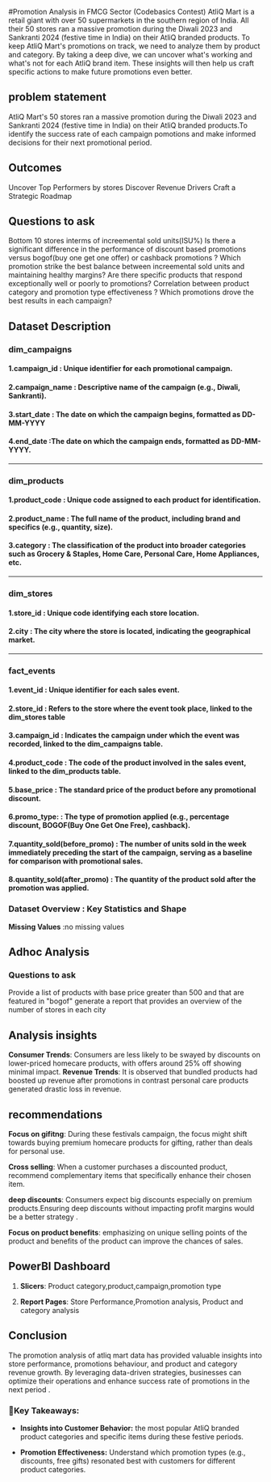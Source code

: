 #Promotion Analysis in FMCG Sector (Codebasics Contest) 
AtliQ Mart is a retail giant with over 50 supermarkets in the southern region of India. All their 50 stores ran a massive promotion during the Diwali 2023 and Sankranti 2024 (festive time in India) on their AtliQ branded products. To keep AtliQ Mart's promotions on track, we need to analyze them by product and category. By taking a deep dive, we can uncover what's working and what's not for each AtliQ brand item. These insights will then help us craft specific actions to make future promotions even better.

## **problem statement**
AtliQ Mart's 50 stores ran a massive promotion during the Diwali 2023 and Sankranti 2024 (festive time in India) on their AtliQ branded products.To identify the success rate of each campaign pomotions and  make informed decisions for their next promotional period. 

## **Outcomes**
Uncover Top Performers by stores
Discover Revenue Drivers
Craft a Strategic Roadmap

## **Questions to ask**
Bottom 10 stores interms of increemental sold units(ISU%)
Is there a significant difference in the performance of discount based promotions versus bogof(buy one get one offer) or cashback promotions ?
Which promotion strike the best balance between increemental sold units and maintaining healthy margins?
Are there specific products that respond exceptionally well or poorly to promotions?
Correlation between product category and promotion type effectiveness ? 
Which promotions drove the best results in each campaign?

## **Dataset Description**
### dim_campaigns
#### 1.**campaign_id** : Unique identifier for each promotional campaign.
#### 2.**campaign_name** : Descriptive name of the campaign (e.g., Diwali, Sankranti). 
#### 3.**start_date** :  The date on which the campaign begins, formatted as DD-MM-YYYY 
#### 4.**end_date** :The date on which the campaign ends, formatted as DD-MM-YYYY. 
*******************************************
### dim_products
#### 1.**product_code** : Unique code assigned to each product for identification.
#### 2.**product_name** : The full name of the product, including brand and specifics (e.g., quantity, size).
#### 3.**category** : The classification of the product into broader categories such as Grocery & Staples, Home Care, Personal Care, Home Appliances, etc.
*******************************************
### dim_stores
#### 1.**store_id** : Unique code identifying each store location.
#### 2.**city** : The city where the store is located, indicating the geographical market.
*******************************************
### fact_events
#### 1.**event_id** : Unique identifier for each sales event.
#### 2.**store_id** : Refers to the store where the event took place, linked to the dim_stores table
#### 3.**campaign_id** : Indicates the campaign under which the event was recorded, linked to the dim_campaigns table.
#### 4.**product_code** : The code of the product involved in the sales event, linked to the dim_products table.
#### 5.**base_price** : The standard price of the product before any promotional discount.
#### 6.**promo_type:** : The type of promotion applied (e.g., percentage discount, BOGOF(Buy One Get One Free), cashback).
#### 7.**quantity_sold(before_promo)** : The number of units sold in the week immediately preceding the start of the campaign, serving as a baseline for comparison with promotional sales.
#### 8.**quantity_sold(after_promo)** : The quantity of the product sold after the promotion was applied.

### **Dataset Overview : Key Statistics and Shape**
  **Missing Values** :no missing values
  
## **Adhoc Analysis**
### **Questions to ask**
Provide a list of products with base price greater than 500 and that are featured in "bogof"
generate a report that provides an overview of the number of stores in each city

## **Analysis insights**

**Consumer Trends**: Consumers are less likely to be swayed by discounts on lower-priced homecare products, with offers around 25% off showing minimal impact.
**Revenue Trends**: It is observed that bundled products had boosted up revenue after promotions in contrast personal care products generated drastic loss in revenue. 

## **recommendations**

**Focus on gifitng**: During these festivals campaign, the focus might shift towards buying premium homecare products for gifting, rather than deals for personal use.

**Cross selling**:  When a customer purchases a discounted product, recommend complementary items that specifically enhance their chosen item.

**deep discounts**: Consumers expect big discounts especially on premium products.Ensuring deep discounts without  impacting profit margins would be a better strategy .

**Focus on product benefits**: emphasizing on unique selling points of the product and benefits of the product can improve the chances of sales.

## **PowerBI Dashboard**

1. **Slicers**: Product category,product,campaign,promotion type

2. **Report Pages**: Store Performance,Promotion analysis, Product and category analysis

## **Conclusion**

The promotion analysis of  atliq mart data has provided valuable insights into store performance, promotions behaviour, and  product and category revenue growth. By leveraging data-driven strategies, businesses can optimize their operations and enhance success rate of promotions in the next period .

### **🚀Key Takeaways:**

- **Insights into Customer Behavior:** the most popular AtliQ branded product categories and specific items during these festive periods.

- **Promotion Effectiveness:** Understand which promotion types (e.g., discounts, free gifts) resonated best with customers for different product categories.
